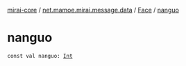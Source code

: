 [mirai-core](../../index.md) / [net.mamoe.mirai.message.data](../index.md) / [Face](index.md) / [nanguo](./nanguo.md)

# nanguo

`const val nanguo: `[`Int`](https://kotlinlang.org/api/latest/jvm/stdlib/kotlin/-int/index.html)